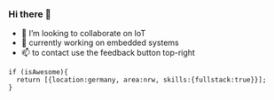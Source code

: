 ### Hi there 👋

- 🔭 I’m looking to collaborate on IoT
- 👯 currently working on embedded systems 
- 📫 to contact use the feedback button top-right
```
if (isAwesome){
  return [{location:germany, area:nrw, skills:{fullstack:true}}];
}
```
<!--
**githubgoucho/githubgoucho** is a ✨ _github_ ✨ repository because its `README.md` (this file) appears on your GitHub profile.

Here are some ideas to get you started:

- 🌱 I’m currently learning ...
- 🤔 I’m looking for help with ...
- 💬 Ask me about ...

- 😄 Pronouns: ...
- ⚡ Fun fact: ...
-->
